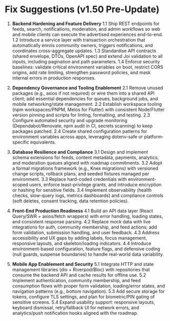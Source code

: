 # Fix Suggestions (v1.50 Pre-Update)

1. **Backend Hardening and Feature Delivery**
   1.1 Ship REST endpoints for feeds, search, notifications, moderation, and admin workflows so web and mobile clients can execute the advertised experiences end-to-end.
   1.2 Introduce a service layer with transaction orchestration that automatically enrols community owners, triggers notifications, and coordinates cross-aggregate updates.
   1.3 Standardise API contracts (shared envelope, DTOs, OpenAPI spec) and extend Joi validation to all inputs, including pagination and path parameters.
   1.4 Enforce security baselines: validate critical environment variables on boot, restrict CORS origins, add rate limiting, strengthen password policies, and mask internal errors in production responses.

2. **Dependency Governance and Tooling Enablement**
   2.1 Remove unused packages (e.g., axios if not required) or wire them into a shared API client; add essential dependencies for queues, background jobs, and mobile networking/state management.
   2.2 Establish workspace tooling (npm workspaces/PNPM, Melos for Flutter) with consistent Node/Flutter version pinning and scripts for linting, formatting, and testing.
   2.3 Configure automated security and upgrade monitoring (Dependabot/Renovate, npm audit in CI, secrets scanning) to keep packages patched.
   2.4 Create shared configuration patterns for environment variables across apps, leveraging dotenv-safe or platform-specific equivalents.

3. **Database Resilience and Compliance**
   3.1 Design and implement schema extensions for feeds, content metadata, payments, analytics, and moderation queues aligned with roadmap commitments.
   3.2 Adopt a formal migrations framework (e.g., Knex migrations) with versioned change scripts, rollback plans, and seeded fixtures managed per environment.
   3.3 Replace hard-coded credentials with environment-scoped users, enforce least-privilege grants, and introduce encryption or hashing for sensitive fields.
   3.4 Implement observability (health checks, slow-query logs, metrics dashboards) and compliance controls (soft deletes, consent tracking, data retention policies).

4. **Front-End Production Readiness**
   4.1 Build an API data layer (React Query/SWR + axios/fetch wrappers) with error handling, loading states, and consistent response parsing.
   4.2 Replace mock data with live integrations for auth, community membership, and feed actions; add form validation, submission handling, and user feedback.
   4.3 Address accessibility and UX gaps by adding labels, focus management, responsive layouts, and skeleton/loading indicators.
   4.4 Introduce environment-based configuration, feature flags, and defensive coding (null guards, suspense boundaries) to handle real-world data variability.

5. **Mobile App Enablement and Security**
   5.1 Integrate HTTP and state management libraries (dio + Riverpod/Bloc) with repositories that consume the backend API and cache results for offline use.
   5.2 Implement authentication, community membership, and feed consumption flows with proper form validation, loading/error states, and navigation patterns (e.g., bottom navigation).
   5.3 Add secure storage for tokens, configure TLS settings, and plan for biometric/PIN gating of sensitive screens.
   5.4 Expand usability support: responsive layouts, keyboard dismissal, retry/fallback UI for network errors, and analytics/push notification hooks aligned with the roadmap.
